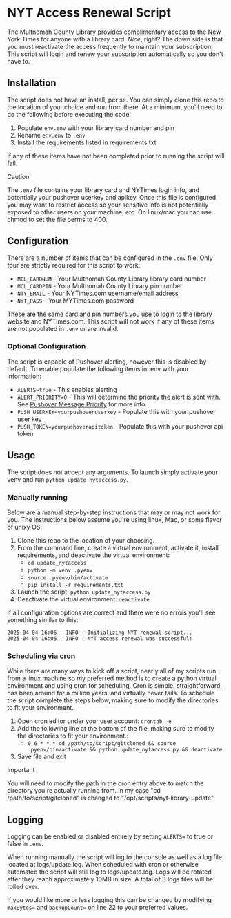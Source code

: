 # NYT Access Renewal Script

The Multnomah County Library provides complimentary access to the New York Times for anyone with a library card. *Nice*, right? The down side is that you must reactivate the access frequently to maintain your subscription. This script will login and renew your subscription automatically so you don't have to.

## Installation

The script does not have an install, per se. You can simply clone this repo to the location of your choice and run from there. At a minimum, you'll need to do the following before executing the code:

1. Populate `env.env` with your library card number and pin
2. Rename `env.env` to `.env`
3. Install the requirements listed in requirements.txt 

If any of these items have not been completed prior to running the script will fail. 

> [!CAUTION]
> The `.env` file contains your library card and NYTimes login info, and potentially your pushover userkey and apikey. Once this file is configured you may want to restrict access so your sensitive info is not potentially exposed to other users on your machine, etc. On linux/mac you can use chmod to set the file perms to 400. 

## Configuration

There are a number of items that can be configured in the `.env` file. Only four are strictly required for this script to work:

  - `MCL_CARDNUM` - Your Multnomah County Library library card number
  - `MCL_CARDPIN` - Your Multnomah County Library pin number
  - `NTY_EMAIL` - Your NYTimes.com username/email address
  - `NYT_PASS` - Your MYTimes.com password
 
These are the same card and pin numbers you use to login to the library website and NYTimes.com. This script will not work if any of these items are not populated in `.env` or are invalid.

### Optional Configuration ###

The script is capable of Pushover alerting, however this is disabled by default. To enable populate the following items in .env with your information:

  - `ALERTS=true` - This enables alerting
  - `ALERT_PRIORITY=0` - This will determine the priority the alert is sent with. See [Pushover Message Priority](https://pushover.net/api#priority) for more info.
  - `PUSH_USERKEY=yourpushoveruserkey` - Populate this with your pushover user key
  - `PUSH_TOKEN=yourpushoverapitoken` - Populate this with your pushover api token

## Usage ##

The script does not accept any arguments. To launch simply activate your venv and run `python update_nytaccess.py`.

### Manually running ###

Below are a manual step-by-step instructions that may or may not work for you. The instructions below assume you're using linux, Mac, or some flavor of unixy OS.

1. Clone this repo to the location of your choosing.
2. From the command line, create a virtual environment, activate it, install requirements, and deactivate the virtual environment:
   - `cd update_nytaccess`
   - `python -m venv .pyenv`
   - `source .pyenv/bin/activate`
   - `pip install -r requirements.txt`
3. Launch the script: `python update_nytaccess.py`
4. Deactivate the virtual environment: `deactivate`

If all configuration options are correct and there were no errors you'll see something similar to this:

`2025-04-04 16:06 - INFO - Initializing NYT renewal script...`  
`2025-04-04 16:06 - INFO - NYT access renewal was successful!`

### Scheduling via cron ###
While there are many ways to kick off a script, nearly all of my scripts run from a linux machine so my preferred method is to create a python virtual environment and using cron for scheduling. Cron is simple, straightforward, has been around for a million years, and virtually never fails. To schedule the script complete the steps below, making sure to modify the directories to fit your environment.

1. Open cron editor under your user account: `crontab -e`
2. Add the following line at the bottom of the file, making sure to modify the directories to fit your environment.:
   - `0 6 * * * cd /path/to/script/gitcloned && source .pyenv/bin/activate && python update_nytaccess.py && deactivate`
3. Save file and exit

> [!IMPORTANT]
> You will need to modify the path in the cron entry above to match the directory you're actually running from. In my case "cd /path/to/script/gitcloned" is changed to "/opt/scripts/nyt-library-update"

## Logging ##
Logging can be enabled or disabled entirely by setting `ALERTS=` to true or false in `.env`. 

When running manually the script will log to the console as well as a log file located at logs/update.log. When scheduled with cron or otherwise automated the script will still log to logs/update.log. Logs will be rotated after they reach approximately 10MB in size. A total of 3 logs files will be rolled over. 

If you would like more or less logging this can be changed by modifying `maxBytes=` and `backupCount=` on line 22 to your preferred values. 
